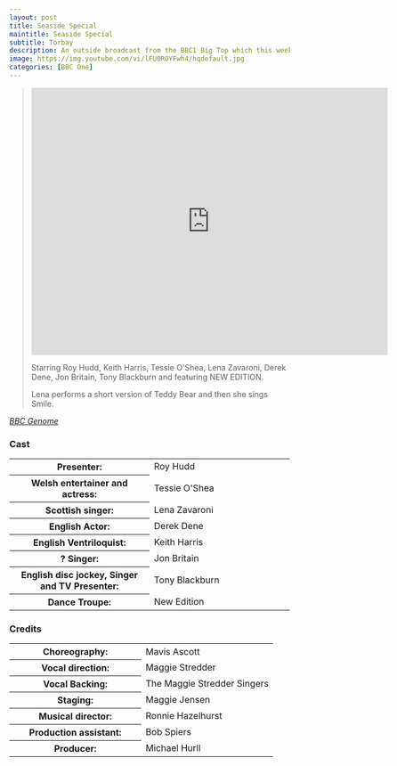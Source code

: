 ```yaml
---
layout: post
title: Seaside Special
maintitle: Seaside Special
subtitle: Torbay
description: An outside broadcast from the BBC1 Big Top which this week visits Torbay. Starring Roy Hudd, Keith Harris, Tessie O'Shea, Lena Zavaroni, Derek Dene, Jon Britain, Tony Blackburn and featuring NEW EDITION.
image: https://img.youtube.com/vi/lFU0ROYFwh4/hqdefault.jpg
categories: [BBC One]
---
```


> <div class="responsive-video"><iframe width="640px" height="480px" src="https://www.youtube.com/embed/lFU0ROYFwh4?rel=0&amp;showinfo=1" frameborder="0" allowfullscreen></iframe></div>
>
> Starring Roy Hudd, Keith Harris, Tessie O'Shea, Lena Zavaroni, Derek Dene, Jon Britain, Tony Blackburn and featuring NEW EDITION.
>
> Lena performs a short version of Teddy Bear and then she sings Smile.

<cite>[BBC Genome](http://genome.ch.bbc.co.uk/f2e2d340741e44f69725c6ecee4c7bf7)</cite>

### Cast
<table>
<tr><th style="width:50%;">Presenter:</th><td style="width:50%;">Roy Hudd</td></tr>
<tr><th>Welsh entertainer and actress:</th><td>Tessie O'Shea</td></tr>
<tr><th>Scottish singer:</th><td>Lena Zavaroni</td></tr>
<tr><th>English Actor:</th><td>Derek Dene</td></tr>
<tr><th>English Ventriloquist:</th><td>Keith Harris</td></tr>
<tr><th>? Singer:</th><td>Jon Britain</td></tr>
<tr><th>English disc jockey, Singer and TV Presenter:</th><td>Tony Blackburn</td></tr>
<tr><th>Dance Troupe:</th><td>New Edition</td></tr>
</table>

### Credits
<table>
<tr><th style="width:50%;">Choreography:</th><td style="width:50%;">Mavis Ascott</td></tr>
<tr><th>Vocal direction:</th><td>Maggie Stredder</td></tr>
<tr><th>Vocal Backing:</th><td>The Maggie Stredder Singers</td></tr>
<tr><th>Staging:</th><td>Maggie Jensen</td></tr>
<tr><th>Musical director:</th><td>Ronnie Hazelhurst</td></tr>
<tr><th>Production assistant:</th><td>Bob Spiers</td></tr>
<tr><th>Producer:</th><td>Michael Hurll</td></tr>
</table>

